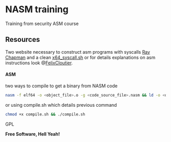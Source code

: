 # NASM training 

Training from security ASM course

## Resources
Two website necessary to construct asm programs with syscalls [Ray Chapman][rchapman] and a clean [x64_syscall.sh][syscalls] or for details explanations on asm instructions look @[FelixCloutier][cloutier].

#### ASM

two ways to compile to get a binary from NASM code

```sh
nasm -f elf64 -o <object_file>.o -g <code_source_file>.nasm && ld -o <output_file>.o
```
or using compile.sh which details previous command 
```sh
chmod +x compile.sh && ./compile.sh
```

GPL

**Free Software, Hell Yeah!**

[//]: # (These are reference links used in the body of this note and get stripped out when the markdown processor does its job. There is no need to format nicely because it shouldn't be seen. Thanks SO - http://stackoverflow.com/questions/4823468/store-comments-in-markdown-syntax)

   [syscalls]: <https://x64.syscall.sh/>
   [cloutier]: <https://www.felixcloutier.com/x86/>
   [rchapman]: <https://blog.rchapman.org/posts/Linux_System_Call_Table_for_x86_64/>
